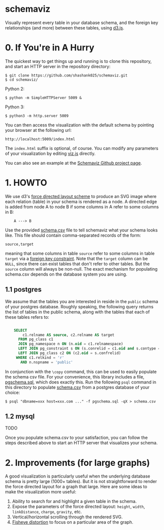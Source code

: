 schemaviz
=========

Visually represent every table in your database schema, and the foreign key relationships (and more) between these tables, using [d3.js](http://d3js.org/ "d3.js home page").

# 0. If You're in A Hurry

The quickest way to get things up and running is to clone this repository, and start an HTTP server in the repository directory:

```
$ git clone https://github.com/shashank025/schemaviz.git
$ cd schemaviz/
```

Python 2:

```
$ python -m SimpleHTTPServer 5009 &
```

Python 3:

```
$ python3 -m http.server 5009
```

You can then access the visualization with the default schema by pointing your browser at the following url:

```
http://localhost:5009/index.html
```

The `index.html` suffix is optional, of course. You can modify any parameters of your visualization by editing [viz.js](viz.js) directly.

You can also see an example at the [Schemaviz Github project page](http://shashank025.github.io/schemaviz/).

# 1. HOWTO

We use d3's [force directed layout scheme](https://github.com/mbostock/d3/wiki/Force-Layout) to produce an SVG image where each relation (table) in your schema is rendered as a node. A directed edge is added from node A to node B if some columns in A refer to some columns in B:

```
    A ---> B
```


Use the provided [schema.csv](schema.csv) file to tell schemaviz what your schema looks like. This file should contain comma-separated records of the form:

```
source,target
```
meaning that some columns in table `source` refer to some columns in table `target` via a [foreign key constraint](http://en.wikipedia.org/wiki/Foreign_key). Note that the `target` column can be `NULL`, since there can exist tables that don't refer to other tables. But the `source` column will always be non-null. The exact mechanism for populating schema.csv depends on the database system you are using.

## 1.1 postgres

We assume that the tables you are interested in reside in the `public` schema of your postgres database. Roughly speaking, the following query returns the list of tables in the public schema, along with the tables that each of these tables refers to:

```sql

    SELECT
        c1.relname AS source, c2.relname AS target
      FROM pg_class c1
      JOIN pg_namespace n ON (n.oid = c1.relnamespace)
      LEFT JOIN pg_constraint s ON (s.conrelid = c1.oid and s.contype = 'f')
      LEFT JOIN pg_class c2 ON (c2.oid = s.confrelid)
     WHERE c1.relkind = 'r'
       AND n.nspname = 'public'
```

In conjunction with the `\copy` command, this can be used to easily populate the schema csv file. For your convenience, this library includes a file, [pgschema.sql](pgschema.sql), which does exactly this.  Run the following `psql` command in this directory to populate [schema.csv](schema.csv) from a postgres database of your choice:

```
$ psql "dbname=xxx host=xxx.com ..." -f pgschema.sql -qX > schema.csv
```

## 1.2 mysql

TODO

Once you populate schema.csv to your satisfaction, you can follow the steps described above to start an HTTP server that visualizes your schema.


# 2. Improvements (for large graphs)

A good visualization is particularly useful when the underlying database schema is pretty large (1000+ tables). But it is not straightforward to render the force directed layout for a graph that large. Here are some ideas to make the visualization more useful:

1. Ability to search for and highlight a given table in the schema.
1. Expose the parameters of the force directed layout: `height`, `width`, `linkDistance`, `charge`, `gravity`, etc.
1. Vertical/horizontal scrolling through the rendered SVG.
1. [Fisheye distortion](http://bost.ocks.org/mike/fisheye/) to focus on a particular area of the graph.
